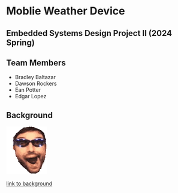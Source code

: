 
# Moblie Weather Device

## Embedded Systems Design Project II (2024 Spring)

## Team Members

* Bradley Baltazar
* Dawson Rockers
* Ean Potter
* Edgar Lopez

## Background

![image caption](batchest-jhnnycrwsh.gif)

[link to background](batchest-jhnnycrwsh.gif)


